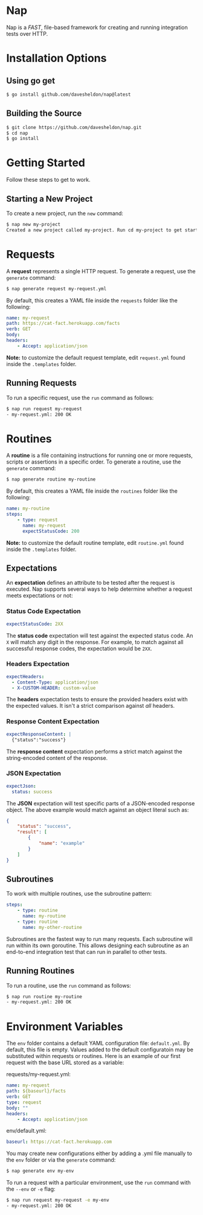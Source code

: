 # Nap

Nap is a _FAST_, file-based framework for creating and running integration tests over HTTP.

# Installation Options

## Using go get

```bash
$ go install github.com/davesheldon/nap@latest
```

## Building the Source

```bash
$ git clone https://github.com/davesheldon/nap.git
$ cd nap
$ go install
```

# Getting Started

Follow these steps to get to work.

## Starting a New Project

To create a new project, run the `new` command:

```bash
$ nap new my-project
Created a new project called my-project. Run cd my-project to get started.
```

# Requests

A **request** represents a single HTTP request. To generate a request, use the `generate` command:

```bash
$ nap generate request my-request.yml
```

By default, this creates a YAML file inside the `requests` folder like the following:

```yml
name: my-request
path: https://cat-fact.herokuapp.com/facts
verb: GET
body:
headers:
    - Accept: application/json
```

**Note:** to customize the default request template, edit `request.yml` found inside the `.templates` folder.

## Running Requests

To run a specific request, use the `run` command as follows:

```bash
$ nap run request my-request
- my-request.yml: 200 OK
```

# Routines

A **routine** is a file containing instructions for running one or more requests, scripts or assertions in a specific order. To generate a routine, use the `generate` command:

```bash
$ nap generate routine my-routine
```

By default, this creates a YAML file inside the `routines` folder like the following:

```yml
name: my-routine
steps:
    - type: request 
      name: my-request
      expectStatusCode: 200
```

**Note:** to customize the default routine template, edit `routine.yml` found inside the `.templates` folder.

## Expectations

An **expectation** defines an attribute to be tested after the request is executed. Nap supports several ways to help determine whether a request meets expectations or not:

### Status Code Expectation

```yml
expectStatusCode: 2XX
```

The **status code** expectation will test against the expected status code. An `X` will match any digit in the response. For example, to match against all successful response codes, the expectation would be `2XX`.

### Headers Expectation

```yml
expectHeaders:
  - Content-Type: application/json
  - X-CUSTOM-HEADER: custom-value
```

The **headers** expectation tests to ensure the provided headers exist with the expected values. It isn't a strict comparison against _all_ headers.

### Response Content Expectation

```yml
expectResponseContent: |
  {"status":"success"}
```

The **response content** expectation performs a strict match against the string-encoded content of the response.

### JSON Expectation

```yml
expectJson:
  status: success
```

The **JSON** expectation will test specific parts of a JSON-encoded response object. The above example would match against an object literal such as:

```json
{
    "status": "success",
    "result": [
        {
            "name": "example"
        }
    ]
}
```

## Subroutines

To work with multiple routines, use the subroutine pattern:

```yml
steps:
    - type: routine
      name: my-routine
    - type: routine
      name: my-other-routine
```

Subroutines are the fastest way to run many requests. Each subroutine will run within its own goroutine. This allows designing each subroutine as an end-to-end integration test that can run in parallel to other tests. 

## Running Routines

To run a routine, use the `run` command as follows:

```bash
$ nap run routine my-routine
- my-request.yml: 200 OK
```

# Environment Variables

The `env` folder contains a default YAML configuration file: `default.yml`. By default, this file is empty. Values added to the default configuratoin may be substituted within requests or routines. Here is an example of our first request with the base URL stored as a variable:

requests/my-request.yml:
```yml
name: my-request
path: ${baseurl}/facts
verb: GET
type: request
body: ""
headers:
    - Accept: application/json
```

env/default.yml:
```yml
baseurl: https://cat-fact.herokuapp.com
```

You may create new configurations either by adding a .yml file manually to the `env` folder or via the `generate` command:

```bash
$ nap generate env my-env
```

To run a request with a particular environment, use the `run` command with the `--env` or `-e` flag:

```bash
$ nap run request my-request -e my-env
- my-request.yml: 200 OK
```

